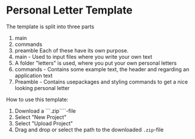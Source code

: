 # Personal Letter Template
The template is split into three parts
1. main
1. commands
1. preamble
Each of these have its own purpose.
1. main - Used to input files where you write your own text
  1. A folder "letters" is used, where you put your own personal letters
1. commands - Contains some example text, the header and regarding an application text
1. Preamble - Contains usepackages and styling commands to get a nice looking personal letter

How to use this template:
1. Download a ```.zip````-file
1. Select "New Project"
1. Select "Upload Project"
1. Drag and drop or select the path to the downloaded ```.zip```-file